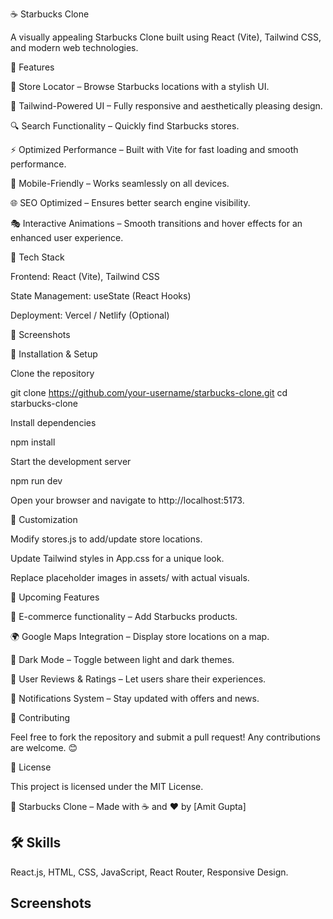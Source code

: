 ☕ Starbucks Clone

A visually appealing Starbucks Clone built using React (Vite), Tailwind CSS, and modern web technologies.

🌟 Features

🏬 Store Locator – Browse Starbucks locations with a stylish UI.

🎨 Tailwind-Powered UI – Fully responsive and aesthetically pleasing design.

🔍 Search Functionality – Quickly find Starbucks stores.

⚡ Optimized Performance – Built with Vite for fast loading and smooth performance.

📱 Mobile-Friendly – Works seamlessly on all devices.

🌐 SEO Optimized – Ensures better search engine visibility.

🎭 Interactive Animations – Smooth transitions and hover effects for an enhanced user experience.

🚀 Tech Stack

Frontend: React (Vite), Tailwind CSS

State Management: useState (React Hooks)

Deployment: Vercel / Netlify (Optional)

📸 Screenshots





🔧 Installation & Setup

Clone the repository

git clone https://github.com/your-username/starbucks-clone.git
cd starbucks-clone

Install dependencies

npm install

Start the development server

npm run dev

Open your browser and navigate to http://localhost:5173.

🎨 Customization

Modify stores.js to add/update store locations.

Update Tailwind styles in App.css for a unique look.

Replace placeholder images in assets/ with actual visuals.

📌 Upcoming Features

🛒 E-commerce functionality – Add Starbucks products.

🌍 Google Maps Integration – Display store locations on a map.

🌙 Dark Mode – Toggle between light and dark themes.

📝 User Reviews & Ratings – Let users share their experiences.

🔔 Notifications System – Stay updated with offers and news.

🤝 Contributing

Feel free to fork the repository and submit a pull request! Any contributions are welcome. 😊

📜 License

This project is licensed under the MIT License.

💚 Starbucks Clone – Made with ☕ and ❤️ by [Amit Gupta]
## 🛠 Skills
React.js, HTML, CSS, JavaScript, React Router, Responsive Design.


## Screenshots
